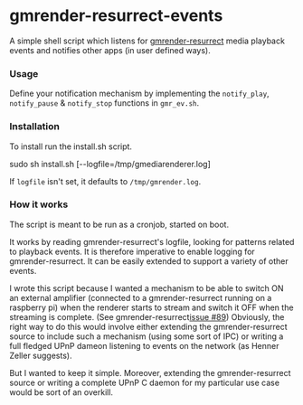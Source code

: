 # gmrender-resurrect-events

A simple shell script which listens for [gmrender-resurrect](https://github.com/hzeller/gmrender-resurrect) media playback events and notifies other apps (in user defined ways).

### Usage

Define your notification mechanism by implementing the `notify_play`, `notify_pause` & `notify_stop` functions in `gmr_ev.sh`.


### Installation

To install run the install.sh script.

sudo sh install.sh [--logfile=/tmp/gmediarenderer.log]

If `logfile` isn't set, it defaults to `/tmp/gmrender.log`.


### How it works

The script is meant to be run as a cronjob, started on boot. 

It works by reading gmrender-resurrect's logfile, looking for patterns related to playback events. It is therefore imperative to enable logging for gmrender-resurrect. 
It can be easily extended to support a variety of other events.

I wrote this script because I wanted a mechanism to be able to switch ON an external amplifier (connected to a gmrender-resurrect running on a raspberry pi) when the renderer starts to stream and switch it OFF when the streaming is complete. (See gmrender-resurrect[issue #89](https://github.com/hzeller/gmrender-resurrect/issues/89))
Obviously, the right way to do this would involve either extending the gmrender-resurrect source to include such a mechanism (using some sort of IPC) or writing a full fledged UPnP dameon listening to events on the network (as Henner Zeller suggests).

But I wanted to keep it simple. Moreover, extending the gmrender-resurrect source or writing a complete UPnP C daemon for my particular use case would be sort of an overkill.



